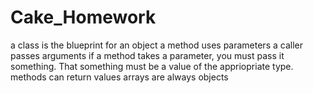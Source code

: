 # Cake_Homework

a class is the blueprint for an object
a method uses parameters
a caller passes arguments
if a method takes a parameter, you must pass it something. That something must be a value of the appriopriate type.
methods can return values
arrays are always objects
